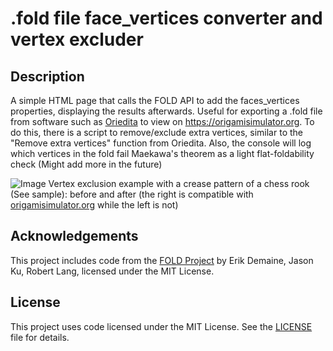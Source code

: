 # .fold file face_vertices converter and vertex excluder
## Description

A simple HTML page that calls the FOLD API to add the faces_vertices properties, displaying the results afterwards. Useful for exporting a .fold file from software such as [Oriedita](https://github.com/oriedita/oriedita) to view on https://origamisimulator.org.
To do this, there is a script to remove/exclude extra vertices, similar to the "Remove extra vertices" function from Oriedita.
Also, the console will log which vertices in the fold fail Maekawa's theorem as a light flat-foldability check (Might add more in the future)

![Image](https://github.com/Googolplexic/.fold-file_face_converter/assets/52732344/73872b69-8562-4537-a082-58bd77d50c56)
Vertex exclusion example with a crease pattern of a chess rook (See sample): before and after (the right is compatible with [origamisimulator.org](https://origamisimulator.org) while the left is not)

## Acknowledgements

This project includes code from the [FOLD Project](https://edemaine.github.io/fold/) by Erik Demaine, Jason Ku, Robert Lang, licensed under the MIT License.

## License

This project uses code licensed under the MIT License. See the [LICENSE](./LICENSE) file for details.
